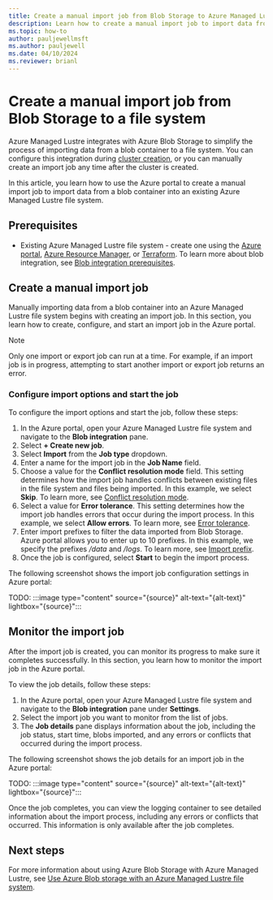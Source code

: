 ```yaml
---
title: Create a manual import job from Blob Storage to Azure Managed Lustre
description: Learn how to create a manual import job to import data from an Azure Blob Storage container into an Azure Managed Lustre file system.
ms.topic: how-to
author: pauljewellmsft
ms.author: pauljewell
ms.date: 04/10/2024
ms.reviewer: brianl
---
```


# Create a manual import job from Blob Storage to a file system

Azure Managed Lustre integrates with Azure Blob Storage to simplify the process of importing data from a blob container to a file system. You can configure this integration during [cluster creation](create-file-system-portal.md#blob-integration), or you can manually create an import job any time after the cluster is created.

In this article, you learn how to use the Azure portal to create a manual import job to import data from a blob container into an existing Azure Managed Lustre file system.

## Prerequisites

- Existing Azure Managed Lustre file system - create one using the [Azure portal](create-file-system-portal.md), [Azure Resource Manager](create-file-system-resource-manager.md), or [Terraform](create-aml-file-system-terraform.md). To learn more about blob integration, see [Blob integration prerequisites](amlfs-prerequisites.md#blob-integration-prerequisites-optional).

## Create a manual import job

Manually importing data from a blob container into an Azure Managed Lustre file system begins with creating an import job. In this section, you learn how to create, configure, and start an import job in the Azure portal.

> [!NOTE]
> Only one import or export job can run at a time. For example, if an import job is in progress, attempting to start another import or export job returns an error.

### Configure import options and start the job

To configure the import options and start the job, follow these steps:

1. In the Azure portal, open your Azure Managed Lustre file system and navigate to the **Blob integration** pane.
1. Select **+ Create new job**.
1. Select **Import** from the **Job type** dropdown.
1. Enter a name for the import job in the **Job Name** field.
1. Choose a value for the **Conflict resolution mode** field. This setting determines how the import job handles conflicts between existing files in the file system and files being imported. In this example, we select **Skip**. To learn more, see [Conflict resolution mode](blob-integration.md#conflict-resolution-mode).
1. Select a value for **Error tolerance**. This setting determines how the import job handles errors that occur during the import process. In this example, we select **Allow errors**. To learn more, see [Error tolerance](blob-integration.md#error-tolerance).
1. Enter import prefixes to filter the data imported from Blob Storage. Azure portal allows you to enter up to 10 prefixes. In this example, we specify the prefixes */data* and */logs*. To learn more, see [Import prefix](blob-integration.md#import-prefix).
1. Once the job is configured, select **Start** to begin the import process.

The following screenshot shows the import job configuration settings in Azure portal:

TODO: :::image type="content" source="{source}" alt-text="{alt-text}" lightbox="{source}":::

## Monitor the import job

After the import job is created, you can monitor its progress to make sure it completes successfully. In this section, you learn how to monitor the import job in the Azure portal.

To view the job details, follow these steps:

1. In the Azure portal, open your Azure Managed Lustre file system and navigate to the **Blob integration** pane under **Settings**.
1. Select the import job you want to monitor from the list of jobs.
1. The **Job details** pane displays information about the job, including the job status, start time, blobs imported, and any errors or conflicts that occurred during the import process.

The following screenshot shows the job details for an import job in the Azure portal:

TODO: :::image type="content" source="{source}" alt-text="{alt-text}" lightbox="{source}":::

Once the job completes, you can view the logging container to see detailed information about the import process, including any errors or conflicts that occurred. This information is only available after the job completes.

## Next steps

For more information about using Azure Blob Storage with Azure Managed Lustre, see [Use Azure Blob storage with an Azure Managed Lustre file system](blob-integration.md).

